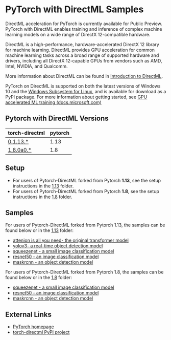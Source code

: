 # PyTorch with DirectML Samples <!-- omit in toc -->

DirectML acceleration for PyTorch is currently available for Public Preview. PyTorch with DirectML enables training and inference of complex machine learning models on a wide range of DirectX 12-compatible hardware.

DirectML is a high-performance, hardware-accelerated DirectX 12 library for machine learning. DirectML provides GPU acceleration for common machine learning tasks across a broad range of supported hardware and drivers, including all DirectX 12-capable GPUs from vendors such as AMD, Intel, NVIDIA, and Qualcomm.

More information about DirectML can be found in [Introduction to DirectML](https://docs.microsoft.com/windows/win32/direct3d12/dml-intro).

PyTorch on DirectML is supported on both the latest versions of Windows 10 and the [Windows Subsystem for Linux](https://docs.microsoft.com/windows/wsl/about), and is available for download as a PyPI package. For more information about getting started, see [GPU accelerated ML training (docs.microsoft.com)](http://aka.ms/gpuinwsldocs)

## Pytorch with DirectML Versions
| torch-directml        | pytorch |
|-----------------------|-------|
| [0.1.13.\*](https://pypi.org/project/torch-directml/)                | 1.13  |
| [1.8.0a0.\*](https://pypi.org/project/pytorch-directml/) | 1.8   |

## Setup
* For users of Pytorch-DirectML forked from Pytorch __1.13__, see the setup instructions in the [1.13](./1.13/) folder. 
* For users of Pytorch-DirectML forked from Pytorch __1.8__, see the setup instructions in the [1.8](./1.8/) folder.

## Samples
For users of Pytorch-DirectML forked from Pytorch 1.13, the samples can be found below or in the [1.13](./1.13/) folder: 
* [attenion is all you need- the original transformer model](./1.13/attention_is_all_you_need/)
* [yolov3- a real-time object detection model](./1.13/yolov3/)
* [squeezenet - a small image classification model](./1.13/squeezenet)
* [resnet50 - an image classification model](./1.13/resnet50)
* [maskrcnn - an object detection model](./1.13/objectDetection/maskrcnn/)

For users of Pytorch-DirectML forked from Pytorch 1.8, the samples can be found below or in the [1.8](./1.8/) folder: 
* [squeezenet - a small image classification model](./1.8/squeezenet)
* [resnet50 - an image classification model](./1.8/resnet50)
* [maskrcnn - an object detection model](./1.8/objectDetection/maskrcnn/)

## External Links

* [PyTorch homepage](https://pytorch.org/)
* [torch-directml PyPI project](https://pypi.org/project/torch-directml/)
